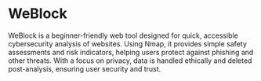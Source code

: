 # WeBlock
WeBlock is a beginner-friendly web tool designed for quick, accessible cybersecurity analysis of websites. Using Nmap, it provides simple safety assessments and risk indicators, helping users protect against phishing and other threats. With a focus on privacy, data is handled ethically and deleted post-analysis, ensuring user security and trust.
